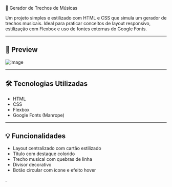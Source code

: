 🎵 Gerador de Trechos de Músicas

Um projeto simples e estilizado com HTML e CSS que simula um gerador de trechos musicais. 
Ideal para praticar conceitos de layout responsivo, estilização com Flexbox e uso de fontes externas do Google Fonts.

---

## 📸 Preview


![image](https://github.com/user-attachments/assets/e86a9997-6947-4583-8cf3-dedfb34e9df9)



---

## 🛠️ Tecnologias Utilizadas

- HTML
- CSS
- Flexbox
- Google Fonts (Manrope)

---

## 💡 Funcionalidades

- Layout centralizado com cartão estilizado
- Título com destaque colorido
- Trecho musical com quebras de linha
- Divisor decorativo
- Botão circular com ícone e efeito hover




.
